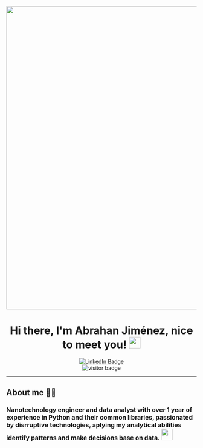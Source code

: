 <div id="header" align="center">
  <img decoding="async" src="https://github.com/Ing-Abrahan-Jimenez/Ing-Abrahan-Jimenez/blob/main/Abrahan%20Jim%C3%A9nez%20Github.png" width="800"/>
</div>

<div id="content" style="text" align= "center">
  <h1>
    Hi there, I'm Abrahan Jiménez, nice to meet you!
    <img decoding="async" src="https://media.giphy.com/media/hvRJCLFzcasrR4ia7z/giphy.gif" width="30px"/>
  </h1>
  
  <div id="badges" align="center">
    <a href="https://www.linkedin.com/in/abrahan-jim%C3%A9nez/">
      <img decoding="async" src="https://img.shields.io/badge/LinkedIn-0077B5?style=for-the-badge&logo=linkedin&logoColor=white" alt="LinkedIn Badge"/>
    </a>
  </div>
  
  
  <div id="badges" align="center">
    <img decoding="async" src="https://komarev.com/ghpvc/?username=Ing-Abrahan-Jimenez&style=flat-square&color=800080" alt="visitor badge"/>
</div>
<hr>
<div id="about_me" align="left" style="text">
  <h2> 
About me 👨‍🔬
  </h2>
    <h3>Nanotechnology engineer and data analyst with over 1 year of experience in Python and their common libraries, passionated by disrruptive technologies, aplying my analytical abilities identify patterns and make decisions base on data.
      <img decoding="async" src="https://media.giphy.com/media/l46Cy1rHbQ92uuLXa/giphy.gif"  width="30px"/>
    </h3>
  
  
</div>

